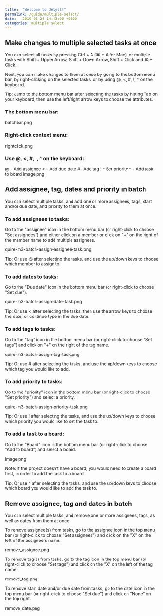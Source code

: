 ```yaml
---
title:  "Welcome to Jekyll!"
permalink: /guide/multiple-select/
date:   2019-06-24 14:43:00 +0800
categories: multiple select
---
```

## Make changes to multiple selected tasks at once


You can select all tasks by pressing Ctrl + A (⌘ + A for Mac), or multiple tasks with Shift + Upper Arrow, Shift + Down Arrow, Shift + Click and ⌘ + Click.

Next, you can make changes to them at once by going to the bottom menu bar, by right-clicking on the selected tasks, or by using @, <, #, !, ^ on the keyboard. 

Tip: Jump to the bottom menu bar after selecting the tasks by hitting Tab on your keyboard, then use the left/right arrow keys to choose the attributes.  

### The bottom menu bar:

batchbar.png

### Right-click context menu:

rightclick.png

### Use @, <, #, !, ^ on the keyboard:

@ - Add assignee
< - Add due date
#- Add tag
! - Set priority
^ - Add task to board 
image.png





## Add assignee, tag, dates and priority in batch

You can select multiple tasks, and add one or more assignees, tags, start and/or due date, and priority to them at once.

### To add assignees to tasks:

Go to the "assignee" icon in the bottom menu bar (or right-click to choose "Set assignees") and either click on a member or click on "+" on the right of the member name to add multiple assignees.

quire-m3-batch-assign-assignee-task.png

Tip: Or use @ after selecting the tasks, and use the up/down keys to choose which member to assign to. 

### To add dates to tasks:

Go to the "Due date" icon in the bottom menu bar (or right-click to choose "Set due").

quire-m3-batch-assign-date-task.png

Tip: Or use < after selecting the tasks, then use the arrow keys to choose the date, or continue type in the due date. 

### To add tags to tasks:

Go to the "tag" icon in the bottom menu bar (or right-click to choose "Set tags") and click on "+" on the right of the tag name.

quire-m3-batch-assign-tag-task.png

Tip: Or use # after selecting the tasks, and use the up/down keys to choose which tag you would like to add. 

### To add priority to tasks:

Go to the "priority" icon in the bottom menu bar (or right-click to choose "Set priority") and select a priority.

quire-m3-batch-assign-priority-task.png

Tip: Or use ! after selecting the tasks, and use the up/down keys to choose which priority you would like to set the task to. 

### To add a task to a board:

Go to the “Board” icon in the bottom menu bar (or right-click to choose "Add to board") and select a board. 

image.png

Note: If the project doesn’t have a board, you would need to create a board first, in order to add the task to a board. 

Tip: Or use ^ after selecting the tasks, and use the up/down keys to choose which board you would like to add the task to. 




## Remove assignee, tag and dates in batch

You can select multiple tasks, and remove one or more assignees, tags, as well as dates from them at once.

To remove assignee(s) from tasks, go to the assignee icon in the top menu bar (or right-click to choose "Set assignees") and click on the "X" on the left of the assignee's name.

remove_assignee.png

To remove tag(s) from tasks, go to the tag icon in the top menu bar (or right-click to choose "Set tags") and click on the "X" on the left of the tag name.

remove_tag.png

To remove start date and/or due date from tasks, go to the date icon in the top menu bar (or right-click to choose "Set due") and click on "None" on the top right.

remove_date.png